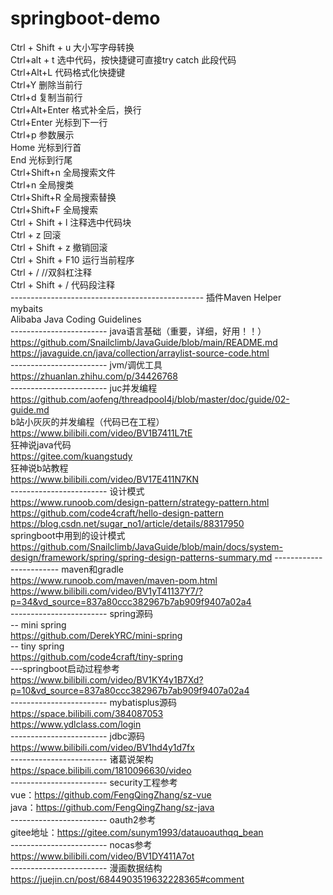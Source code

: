# springboot-demo
Ctrl + Shift + u   大小写字母转换  
Ctrl+alt + t  选中代码，按快捷键可直接try catch 此段代码  
Ctrl+Alt+L  代码格式化快捷键  
Ctrl+Y  删除当前行  
Ctrl+d  复制当前行  
Ctrl+Alt+Enter  格式补全后，换行  
Ctrl+Enter  光标到下一行  
Ctrl+p  参数展示  
Home 光标到行首  
End 光标到行尾  
Ctrl+Shift+n 全局搜索文件  
Ctrl+n 全局搜类  
Ctrl+Shift+R 全局搜索替换  
Ctrl+Shift+F 全局搜索  
Ctrl + Shift + l   注释选中代码块  
Ctrl + z   回滚  
Ctrl + Shift + z  撤销回滚  
Ctrl + Shift + F10  运行当前程序  
Ctrl + /   //双斜杠注释  
Ctrl + Shift + /   代码段注释  
------------------------------------------------ 插件Maven Helper  
mybaits  
Alibaba Java Coding Guidelines  
------------------------ java语言基础（重要，详细，好用！！）  
https://github.com/Snailclimb/JavaGuide/blob/main/README.md  
https://javaguide.cn/java/collection/arraylist-source-code.html  
------------------------ jvm/调优工具 
https://zhuanlan.zhihu.com/p/34426768  
------------------------ juc并发编程  
https://github.com/aofeng/threadpool4j/blob/master/doc/guide/02-guide.md  
b站小灰灰的并发编程（代码已在工程）  
https://www.bilibili.com/video/BV1B7411L7tE  
狂神说java代码  
https://gitee.com/kuangstudy  
狂神说b站教程  
https://www.bilibili.com/video/BV17E411N7KN  
------------------------ 设计模式  
https://www.runoob.com/design-pattern/strategy-pattern.html  
https://github.com/code4craft/hello-design-pattern  
https://blog.csdn.net/sugar_no1/article/details/88317950  
springboot中用到的设计模式  
https://github.com/Snailclimb/JavaGuide/blob/main/docs/system-design/framework/spring/spring-design-patterns-summary.md
------------------------ maven和gradle  
https://www.runoob.com/maven/maven-pom.html  
https://www.bilibili.com/video/BV1yT41137Y7/?p=34&vd_source=837a80ccc382967b7ab909f9407a02a4  
------------------------ spring源码  
-- mini spring  
https://github.com/DerekYRC/mini-spring  
-- tiny spring  
https://github.com/code4craft/tiny-spring  
---springboot启动过程参考  
https://www.bilibili.com/video/BV1KY4y1B7Xd?p=10&vd_source=837a80ccc382967b7ab909f9407a02a4  
------------------------ mybatisplus源码  
https://space.bilibili.com/384087053  
https://www.ydlclass.com/login  
------------------------ jdbc源码  
https://www.bilibili.com/video/BV1hd4y1d7fx  
------------------------ 诸葛说架构  
https://space.bilibili.com/1810096630/video  
------------------------ security工程参考  
vue：https://github.com/FengQingZhang/sz-vue  
java：https://github.com/FengQingZhang/sz-java  
------------------------ oauth2参考  
gitee地址：https://gitee.com/sunym1993/datauoauthqq_bean  
------------------------ nocas参考  
https://www.bilibili.com/video/BV1DY411A7ot    
------------------------ 漫画数据结构  
https://juejin.cn/post/6844903519632228365#comment  

